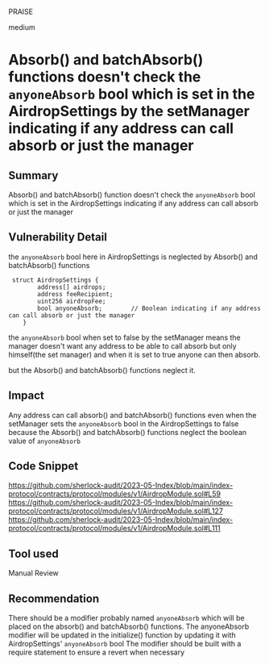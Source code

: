 PRAISE

medium

# Absorb() and batchAbsorb() functions doesn't check the `anyoneAbsorb` bool which is set in the AirdropSettings by the setManager indicating if any address can call absorb or just the manager

## Summary
Absorb() and batchAbsorb() function doesn't check the `anyoneAbsorb` bool which is set in the AirdropSettings indicating if any address can call absorb or just the manager

## Vulnerability Detail
the `anyoneAbsorb` bool here in AirdropSettings is neglected by Absorb() and batchAbsorb() functions
```solidity
 struct AirdropSettings {
        address[] airdrops;                    
        address feeRecipient;                  
        uint256 airdropFee;                    
        bool anyoneAbsorb;        // Boolean indicating if any address can call absorb or just the manager
    }
```

the `anyoneAbsorb` bool when set to false by the setManager means the manager doesn't want any address to be able to call absorb but only himself(the set manager)
and when it is set to true anyone can then absorb.

but the Absorb() and batchAbsorb() functions neglect it.

## Impact
Any address can call absorb() and batchAbsorb() functions even when the setManager sets the `anyoneAbsorb` bool in the AirdropSettings to false because the Absorb() and batchAbsorb() functions neglect the boolean value of `anyoneAbsorb`

## Code Snippet
https://github.com/sherlock-audit/2023-05-Index/blob/main/index-protocol/contracts/protocol/modules/v1/AirdropModule.sol#L59
https://github.com/sherlock-audit/2023-05-Index/blob/main/index-protocol/contracts/protocol/modules/v1/AirdropModule.sol#L127
https://github.com/sherlock-audit/2023-05-Index/blob/main/index-protocol/contracts/protocol/modules/v1/AirdropModule.sol#L111

## Tool used

Manual Review

## Recommendation
There should be a modifier probably named `anyoneAbsorb` which will be placed on the absorb() and batchAbsorb() functions.
The anyoneAbsorb modifier will be updated in the initialize() function by updating it with AirdropSettings' `anyoneAbsorb` bool
The modifier should be built with a require statement to ensure a revert when necessary